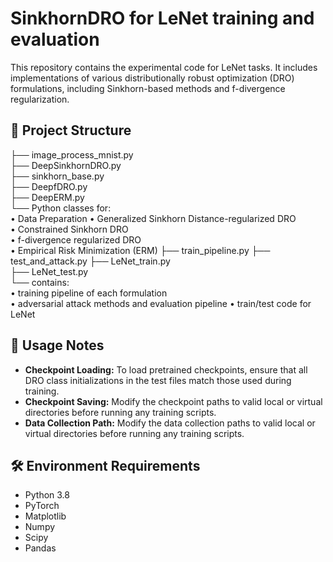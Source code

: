 # SinkhornDRO for LeNet training and evaluation

This repository contains the experimental code for LeNet tasks. It includes implementations of various distributionally robust optimization (DRO) formulations, including Sinkhorn-based methods and f-divergence regularization.

## 📁 Project Structure
├── image_process_mnist.py\
├── DeepSinkhornDRO.py\
├── sinkhorn_base.py\
├── DeepfDRO.py\
├── DeepERM.py\
└── Python classes for:\
• Data Preparation
• Generalized Sinkhorn Distance-regularized DRO\
• Constrained Sinkhorn DRO\
• f-divergence regularized DRO\
• Empirical Risk Minimization (ERM)
├── train_pipeline.py
├── test_and_attack.py
├── LeNet_train.py\
├── LeNet_test.py\
└── contains:\
• training pipeline of each formulation\
• adversarial attack methods and evaluation pipeline
• train/test code for LeNet


## 🧪 Usage Notes

- **Checkpoint Loading:** To load pretrained checkpoints, ensure that all DRO class initializations in the test files match those used during training.
- **Checkpoint Saving:** Modify the checkpoint paths to valid local or virtual directories before running any training scripts.
- **Data Collection Path:** Modify the data collection paths to valid local or virtual directories before running any training scripts.

## 🛠 Environment Requirements

- Python 3.8
- PyTorch
- Matplotlib
- Numpy
- Scipy
- Pandas

